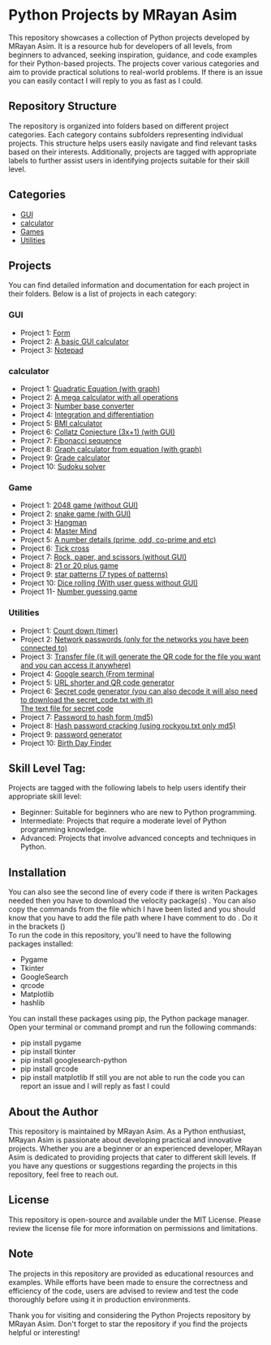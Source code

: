 # Python Projects by MRayan Asim

This repository showcases a collection of Python projects developed by MRayan Asim. It is a resource hub for developers of all levels, from beginners to advanced, seeking inspiration, guidance, and code examples for their Python-based projects. The projects cover various categories and aim to provide practical solutions to real-world problems. If there is an issue you can easily contact I will reply to you as fast as I could.

## Repository Structure

The repository is organized into folders based on different project categories. Each category contains subfolders representing individual projects. This structure helps users easily navigate and find relevant tasks based on their interests. Additionally, projects are tagged with appropriate labels to further assist users in identifying projects suitable for their skill level.

## Categories

- [GUI](https://github.com/drik493/python_projects/tree/main/GUI)
- [calculator](https://github.com/drik493/python_projects/tree/main/Calculator)
- [Games](https://github.com/drik493/python_projects/tree/main/Game)
- [Utilities](https://github.com/drik493/python_projects/tree/main/Utilities)

## Projects

You can find detailed information and documentation for each project in their folders. Below is a list of projects in each category:

### GUI

- Project  1: [ Form ](https://github.com/drik493/python_projects/blob/main/GUI/Form.py)
- Project  2: [ A basic GUI calculator ](https://github.com/drik493/python_projects/blob/main/GUI/A_basic_gui_calculator.py)
- Project  3: [ Notepad ](https://github.com/drik493/python_projects/blob/main/GUI/notepad.py)

### calculator

- Project  1: [ Quadratic Equation (with graph) ](https://github.com/drik493/python_projects/blob/main/Calculator/Quadratic_Equation.py)
- Project  2: [ A mega calculator with all operations ](https://github.com/drik493/python_projects/blob/main/Calculator/mega_calculator.py)
- Project  3: [ Number base converter ](https://github.com/drik493/python_projects/blob/main/Calculator/number_base.py)
- Project  4: [ Integration and differentiation ](https://github.com/drik493/python_projects/blob/main/Calculator/int_diff.py)
- Project  5: [ BMI calculator ](https://github.com/drik493/python_projects/blob/main/Calculator/bmi.py)
- Project  6: [ Collatz Conjecture (3x+1) (with GUI) ](https://github.com/drik493/python_projects/blob/main/Calculator/conject.py)
- Project  7: [ Fibonacci sequence ](https://github.com/drik493/python_projects/blob/main/Calculator/sequence.py)
- Project  8: [ Graph calculator from equation  (with graph) ](https://github.com/drik493/python_projects/blob/main/Calculator/graph.py)
- Project  9: [ Grade calculator ](https://github.com/drik493/python_projects/blob/main/Calculator/grade.py)
- Project  10: [ Sudoku solver ](https://github.com/drik493/python_projects/blob/main/Calculator/sudukko.py)


### Game

- Project  1: [ 2048 game (without GUI) ](https://github.com/drik493/python_projects/blob/main/Game/2048.py)
- Project  2: [ snake game (with GUI)  ](https://github.com/drik493/python_projects/blob/main/Game/snake_game.py)
- Project  3: [ Hangman ](https://github.com/drik493/python_projects/blob/main/Game/hangman.py)
- Project  4: [ Master Mind ](https://github.com/drik493/python_projects/blob/main/Game/master_mid.py)
- Project  5: [ A number details (prime, odd, co-prime and etc)](https://github.com/drik493/python_projects/blob/main/Game/number_details.py)
- Project  6: [ Tick cross ](https://github.com/drik493/python_projects/blob/main/Game/tick_cross.py)
- Project  7: [ Rock, paper, and scissors (without GUI)](https://github.com/drik493/python_projects/blob/main/Game/rock,paper,scissors.py)
- Project  8: [ 21 or 20 plus game ](https://github.com/drik493/python_projects/blob/main/Game/21.py)
- Project  9: [ star patterns (7 types of patterns) ](https://github.com/drik493/python_projects/blob/main/Game/star.py)
- Project  10: [ Dice rolling  (With user guess without GUI)  ](https://github.com/drik493/python_projects/blob/main/Game/dice.py)
- Project  11- [ Number guessing game ](https://github.com/drik493/python_projects/blob/main/Game/number_guessing.py)

### Utilities

- Project  1: [ Count down (timer) ](https://github.com/drik493/python_projects/blob/main/Utilities/count_down.py)
- Project  2: [ Network passwords (only for the networks you have been connected to) ](https://github.com/drik493/python_projects/blob/main/Utilities/network.py)
- Project  3: [ Transfer file  (it will generate the QR code for the file you want and you can access it anywhere) ](https://github.com/drik493/python_projects/blob/main/Utilities/transfer.py)
- Project  4: [ Google search (From terminal ](https://github.com/drik493/python_projects/blob/main/Utilities/google.py)
- Project  5: [ URL shorter and  QR code generator ](https://github.com/drik493/python_projects/blob/main/Utilities/url.py)
- Project  6: [ Secret code generator (you can also decode it will also need to  download the secret_code.txt with it) ](https://github.com/drik493/python_projects/blob/main/Utilities/secret_code.py) <br>
     [      The text file for secret code](https://github.com/mrayanasim09/python-projects/blob/main/Utilities/secret_code.txt)
- Project  7: [ Password to hash form (md5) ](https://github.com/drik493/python_projects/blob/main/Utilities/password_hash.py)
- Project  8: [ Hash password cracking (using rockyou.txt only md5)  ](https://github.com/drik493/python_projects/blob/main/Utilities/password.py)
- Project  9: [  password generator  ](https://github.com/drik493/python_projects/blob/main/Utilities/passwrd_generator.py)
- Project  10: [  Birth Day Finder  ](https://github.com/drik493/python_projects/blob/main/Utilities/birthday.py)


## Skill Level Tag:

Projects are tagged with the following labels to help users identify their appropriate skill level:

- Beginner: Suitable for beginners who are new to Python programming.
- Intermediate: Projects that require a moderate level of Python programming knowledge.
- Advanced: Projects that involve advanced concepts and techniques in Python.

## Installation

You can also see the second line of every code if there is writen Packages needed then you have to download the velocity package(s) . You can also copy the commands from the file which I have been listed and you should know that you have to add the file path where I have comment to do . Do it in the brackets () <br>
To run the code in this repository, you'll need to have the following packages installed:

- Pygame
- Tkinter
- GoogleSearch
- qrcode
- Matplotlib
- hashlib

You can install these packages using pip, the Python package manager. Open your terminal or command prompt and run the following commands:
- pip install pygame
- pip install tkinter
- pip install googlesearch-python
- pip install qrcode
- pip install matplotlib
If still you are not able to run the code you can report an issue and I will reply as fast I could 
  
## About the Author

This repository is maintained by MRayan Asim. As a Python enthusiast, MRayan Asim is passionate about developing practical and innovative projects. Whether you are a beginner or an experienced developer, MRayan Asim is dedicated to providing projects that cater to different skill levels. If you have any questions or suggestions regarding the projects in this repository, feel free to reach out.

## License

This repository is open-source and available under the MIT License. Please review the license file for more information on permissions and limitations.

## Note

The projects in this repository are provided as educational resources and examples. While efforts have been made to ensure the correctness and efficiency of the code, users are advised to review and test the code thoroughly before using it in production environments.

Thank you for visiting and considering the Python Projects repository by MRayan Asim. Don't forget to star the repository if you find the projects helpful or interesting!
